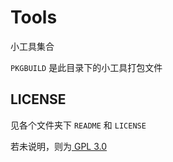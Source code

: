 # Tools

小工具集合

`PKGBUILD` 是此目录下的小工具打包文件

## LICENSE

见各个文件夹下 `README` 和 `LICENSE`

若未说明，则为[ GPL 3.0 ](https://www.gnu.org/licenses/gpl-3.0.html)
